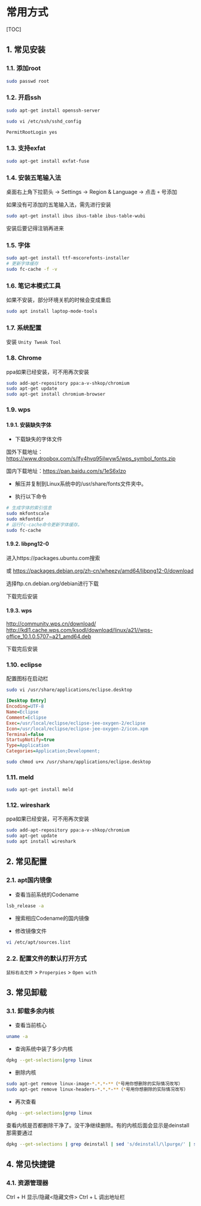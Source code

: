 # 常用方式

[TOC]

## 1. 常见安装

### 1.1. 添加root

```sh
sudo passwd root
```

### 1.2. 开启ssh

```sh
sudo apt-get install openssh-server
```

```sh
sudo vi /etc/ssh/sshd_config
```

```text
PermitRootLogin yes
```

### 1.3. 支持exfat

```sh
sudo apt-get install exfat-fuse
```

### 1.4. 安装五笔输入法

桌面右上角下拉箭头 -> Settings -> Region & Language -> 点击 `+` 号添加

如果没有可添加的五笔输入法，需先进行安装

```sh
sudo apt-get install ibus ibus-table ibus-table-wubi
```

安装后要记得注销再进来

### 1.5. 字体

```sh
sudo apt-get install ttf-mscorefonts-installer
# 更新字体缓存
sudo fc-cache -f -v
```

### 1.6. 笔记本模式工具

如果不安装，部分环境关机的时候会变成重启

```sh
sudo apt install laptop-mode-tools
```

### 1.7. 系统配置

安装 ```Unity Tweak Tool```

### 1.8. Chrome

ppa如果已经安装，可不用再次安装

```sh
sudo add-apt-repository ppa:a-v-shkop/chromium
sudo apt-get update
sudo apt-get install chromium-browser
```

### 1.9. wps

#### 1.9.1. 安装缺失字体

- 下载缺失的字体文件

国外下载地址：https://www.dropbox.com/s/lfy4hvq95ilwyw5/wps_symbol_fonts.zip

国内下载地址：https://pan.baidu.com/s/1eS6xIzo

- 解压并复制到Linux系统中的/usr/share/fonts文件夹中。

- 执行以下命令

```sh
# 生成字体的索引信息
sudo mkfontscale
sudo mkfontdir
# 运行fc-cache命令更新字体缓存。
sudo fc-cache
```

#### 1.9.2. libpng12-0

进入https://packages.ubuntu.com搜索

或
https://packages.debian.org/zh-cn/wheezy/amd64/libpng12-0/download

选择ftp.cn.debian.org/debian进行下载

下载完后安装

#### 1.9.3. wps

http://community.wps.cn/download/
http://kdl1.cache.wps.com/ksodl/download/linux/a21//wps-office_10.1.0.5707~a21_amd64.deb

下载完后安装


### 1.10. eclipse

配置图标在启动栏

```sh
sudo vi /usr/share/applications/eclipse.desktop
```

```ini
[Desktop Entry]
Encoding=UTF-8
Name=Eclipse
Comment=Eclipse
Exec=/usr/local/eclipse/eclipse-jee-oxygen-2/eclipse
Icon=/usr/local/eclipse/eclipse-jee-oxygen-2/icon.xpm
Terminal=false
StartupNotify=true
Type=Application
Categories=Application;Development;
```

```sh
sudo chmod u+x /usr/share/applications/eclipse.desktop
```

### 1.11. meld

```sh
sudo apt-get install meld
```

### 1.12. wireshark

ppa如果已经安装，可不用再次安装

```sh
sudo add-apt-repository ppa:a-v-shkop/chromium
sudo apt-get update
sudo apt install wireshark
```

## 2. 常见配置

### 2.1. apt国内镜像

- 查看当前系统的Codename

```sh
lsb_release -a
```

- 搜索相应Codename的国内镜像

- 修改镜像文件

```sh
vi /etc/apt/sources.list
```

### 2.2. 配置文件的默认打开方式

 ```鼠标右击文件``` > ```Properpies``` > ```Open with```

## 3. 常见卸载

### 3.1. 卸载多余内核

- 查看当前核心

```sh
uname -a
```

- 查询系统中装了多少内核

```sh
dpkg --get-selections|grep linux
```

- 删除内核

```sh
sudo apt-get remove linux-image-*.*.*-**（*号用你想删除的实际情况改写）
sudo apt-get remove linux-headers-*.*.*-**（*号用你想删除的实际情况改写）
```

- 再次查看

```sh
dpkg --get-selections|grep linux
```

查看内核是否都删除干净了。没干净继续删除。有的内核后面会显示是deinstall 那需要通过

```sh
dpkg --get-selections | grep deinstall | sed 's/deinstall/\lpurge/' | sudo dpkg --set-selections; sudo dpkg -Pa
```

## 4. 常见快捷键

### 4.1. 资源管理器

Ctrl + H 显示/隐藏<隐藏文件>
Ctrl + L 调出地址栏
